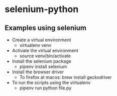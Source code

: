 # selenium-python

## Examples using selenium

* Create a virtual environment
  * virtualenv venv
* Activate the virtual environment
  * source venv/bin/activate
* Install the selenium package
  * pipenv install selenium
* Install the browser driver
  * To firefox at macos: brew install geckodriver
* To run the scripts using the virtualenv
  * pipenv run python file.py
